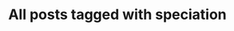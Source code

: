 ---
layout: tag
title: "All posts tagged with speciation"
permalink: /weblog/tags/speciation/
taxonomy: speciation
---